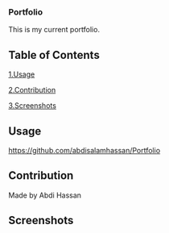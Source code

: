 ### Portfolio

This is my current portfolio.

## Table of Contents

[1.Usage](#1-Usage)

[2.Contribution](#2-Contribution)

[3.Screenshots](#3-Screenshots)

## Usage

https://github.com/abdisalamhassan/Portfolio

## Contribution
Made by Abdi Hassan

## Screenshots


